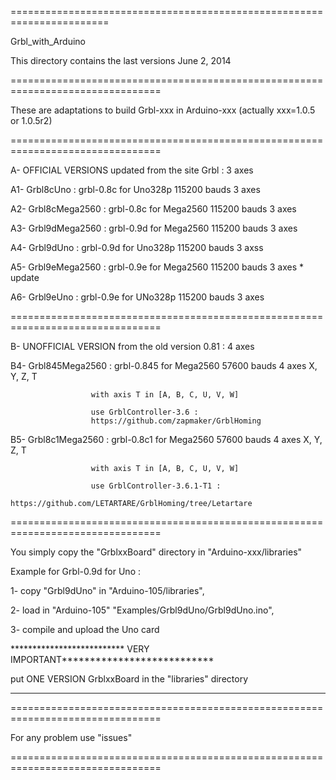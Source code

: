 =======================================================================

Grbl_with_Arduino

This directory contains the last versions  June 2, 2014

================================================================================

These are adaptations to build Grbl-xxx in Arduino-xxx (actually xxx=1.0.5 or 1.0.5r2)

================================================================================

A- OFFICIAL VERSIONS updated from the site Grbl : 3 axes

A1- Grbl8cUno       : grbl-0.8c for Uno328p 115200 bauds  3 axes

A2- Grbl8cMega2560  : grbl-0.8c for Mega2560 115200 bauds  3 axes

A3- Grbl9dMega2560  : grbl-0.9d for Mega2560 115200 bauds  3 axes

A4- Grbl9dUno       : grbl-0.9d for Uno328p 115200 bauds  3 axss

A5- Grbl9eMega2560  : grbl-0.9e for Mega2560 115200 bauds  3 axes * update

A6- Grbl9eUno       : grbl-0.9e for UNo328p 115200 bauds  3 axes


================================================================================

B- UNOFFICIAL VERSION from the old version 0.81 : 4 axes


B4- Grbl845Mega2560 : grbl-0.845 for Mega2560 57600 bauds  4 axes  X, Y, Z, T
                      
                      with axis T in [A, B, C, U, V, W]
                      
                      use GrblController-3.6 :
                      https://github.com/zapmaker/GrblHoming

B5- Grbl8c1Mega2560 : grbl-0.8c1 for Mega2560 57600 bauds  4 axes  X, Y, Z, T
                      
                      with axis T in [A, B, C, U, V, W]
		       
                      use GrblController-3.6.1-T1 :
                      https://github.com/LETARTARE/GrblHoming/tree/Letartare

                      
================================================================================

You simply copy the "GrblxxBoard" directory in "Arduino-xxx/libraries"

Example for Grbl-0.9d for Uno :

1- copy "Grbl9dUno" in "Arduino-105/libraries",

2- load in "Arduino-105" "Examples/Grbl9dUno/Grbl9dUno.ino",

3- compile and upload the Uno card

************************** VERY IMPORTANT***************************

put ONE VERSION GrblxxBoard in the "libraries" directory

********************************************************************

================================================================================

For any problem use "issues"

================================================================================







